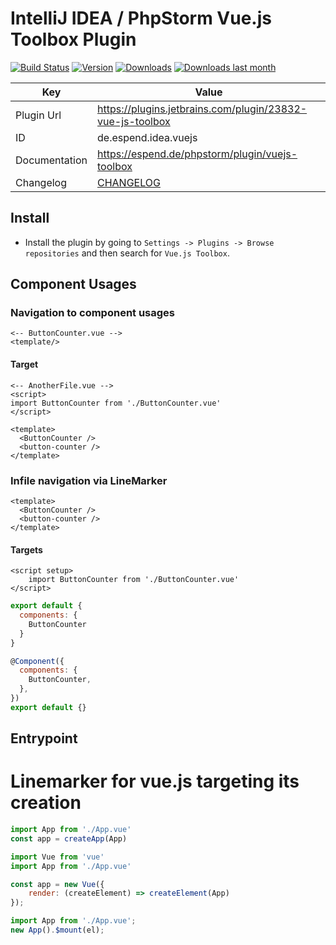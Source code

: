 # IntelliJ IDEA / PhpStorm Vue.js Toolbox Plugin

[![Build Status](https://github.com/Haehnchen/idea-vuejs-plugin/actions/workflows/gradle.yml/badge.svg?branch=master)](https://github.com/Haehnchen/idea-vuejs-plugin/actions/workflows/gradle.yml)
[![Version](http://phpstorm.espend.de/badge/23832/version)](https://plugins.jetbrains.com/plugin/23832)
[![Downloads](http://phpstorm.espend.de/badge/23832/downloads)](https://plugins.jetbrains.com/plugin/23832)
[![Downloads last month](http://phpstorm.espend.de/badge/23832/last-month)](https://plugins.jetbrains.com/plugin/23832)

| Key           | Value                                                     |
|---------------|-----------------------------------------------------------|
| Plugin Url    | https://plugins.jetbrains.com/plugin/23832-vue-js-toolbox |
| ID            | de.espend.idea.vuejs                                      |
| Documentation | https://espend.de/phpstorm/plugin/vuejs-toolbox           |
| Changelog     | [CHANGELOG](CHANGELOG.md)                                 |

## Install

* Install the plugin by going to `Settings -> Plugins -> Browse repositories` and then search for `Vue.js Toolbox`.

## Component Usages

### Navigation to component usages

```vue
<-- ButtonCounter.vue -->
<template/>
```

#### Target

```vue
<-- AnotherFile.vue -->
<script>
import ButtonCounter from './ButtonCounter.vue'
</script>

<template>
  <ButtonCounter />
  <button-counter />
</template>
```

### Infile navigation via LineMarker

```vue
<template>
  <ButtonCounter />
  <button-counter />
</template>
```

#### Targets

```vue
<script setup>
    import ButtonCounter from './ButtonCounter.vue'
</script>
```

```javascript
export default {
  components: {
    ButtonCounter
  }
}
```

```javascript
@Component({
  components: {
    ButtonCounter,
  },
})
export default {}
```

Entrypoint
---------------------

# Linemarker for vue.js targeting its creation

```javascript
import App from './App.vue'
const app = createApp(App)
```

```javascript
import Vue from 'vue'
import App from './App.vue'

const app = new Vue({
    render: (createElement) => createElement(App)
});
```

```javascript
import App from './App.vue';
new App().$mount(el);
```